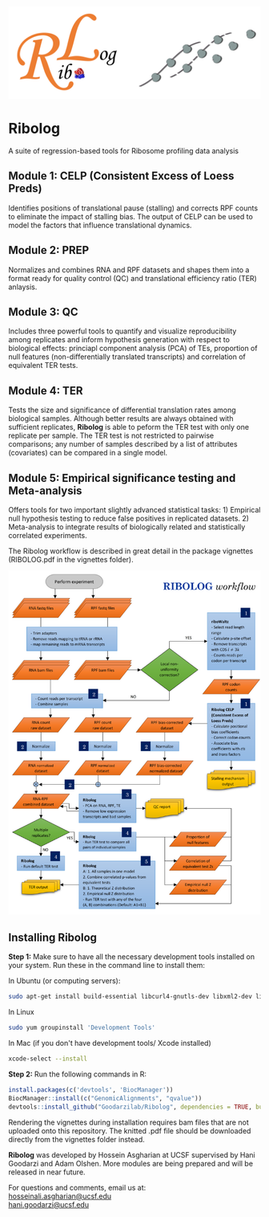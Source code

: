 ![Logo-r](https://github.com/Goodarzilab/Ribolog/blob/master/vignettes/Logo3.png)

# Ribolog
A suite of regression-based tools for Ribosome profiling data analysis

## Module 1: CELP (Consistent Excess of Loess Preds) 
Identifies positions of translational pause (stalling) 
and corrects RPF counts to eliminate the impact of stalling bias. The output of CELP can be used to model the
factors that influence translational dynamics. 

## Module 2: PREP 
Normalizes and combines RNA and RPF datasets and shapes them into a format ready for quality control (QC) and translational
efficiency ratio (TER) anlaysis. 

## Module 3: QC 
Includes three powerful tools to quantify and visualize reproducibility among replicates and inform hypothesis generation with respect to biological effects: 
princiapl component analysis (PCA) of TEs, proportion of null features (non-differentially translated transcripts)
and correlation of equivalent TER tests. 

## Module 4: TER 
Tests the size and significance of differential translation
rates among biological samples. Although better results are always obtained with sufficient replicates, __Ribolog__ is able to peform the TER test with only one replicate per sample. The TER test is not restricted to pairwise comparisons; any number of samples described by a list of attributes (covariates) can be compared in a single model. 

## Module 5: Empirical significance testing and Meta-analysis
Offers tools for two important slightly advanced statistical tasks: 1) Empirical null hypothesis testing to reduce false positives in replicated datasets. 
2) Meta-analysis to integrate 
results of biologically related and statistically correlated experiments.

The Ribolog workflow is described in great detail in the package vignettes (RIBOLOG.pdf in the vignettes folder). 

![Logo-r](https://github.com/Goodarzilab/Ribolog/blob/master/vignettes/Ribolog_workflow.v5.png)

## Installing Ribolog

<b> Step 1:</b> Make sure to have all the necessary development tools installed on your system. Run these in the command line to install them: <br/>

In Ubuntu (or computing servers):
```sh
sudo apt-get install build-essential libcurl4-gnutls-dev libxml2-dev libssl-dev libz-dev libbz2-dev liblzma-dev
```

In Linux
```sh
sudo yum groupinstall 'Development Tools'
```

In Mac (if you don't have development tools/ Xcode installed)
```sh
xcode-select --install
```

<b> Step 2:</b>  Run the following commands in R:

```R
install.packages(c('devtools', 'BiocManager'))
BiocManager::install(c("GenomicAlignments", "qvalue"))
devtools::install_github("Goodarzilab/Ribolog", dependencies = TRUE, build_vignettes = FALSE, build_manual = FALSE)
```

Rendering the vignettes during installation requires bam files that are not uploaded onto this repository. The knitted .pdf file should be downloaded directly from the vignettes folder instead.

__Ribolog__ was developed by Hossein Asgharian at UCSF supervised by Hani Goodarzi and Adam Olshen. More modules are being prepared and will be released in near future.

For questions and comments, email us at:  
hosseinali.asgharian@ucsf.edu  
hani.goodarzi@ucsf.edu


